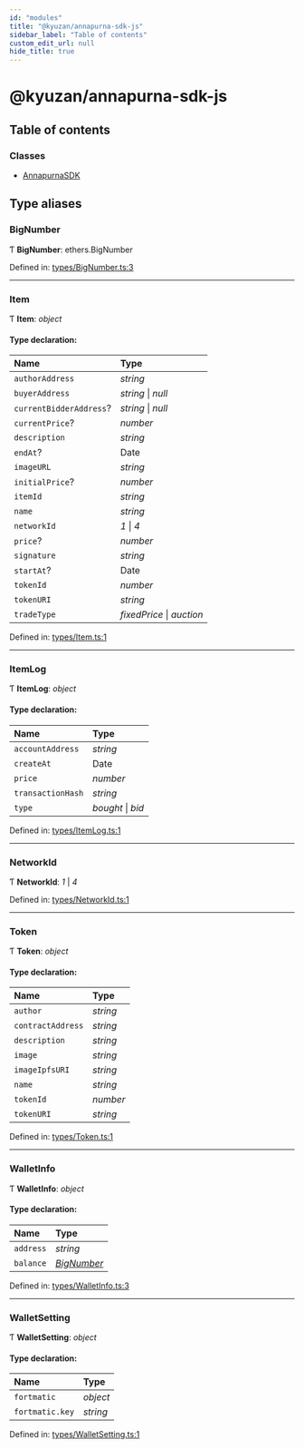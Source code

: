 ```yaml
---
id: "modules"
title: "@kyuzan/annapurna-sdk-js"
sidebar_label: "Table of contents"
custom_edit_url: null
hide_title: true
---
```


# @kyuzan/annapurna-sdk-js

## Table of contents

### Classes

- [AnnapurnaSDK](classes/annapurnasdk.md)

## Type aliases

### BigNumber

Ƭ **BigNumber**: ethers.BigNumber

Defined in: [types/BigNumber.ts:3](https://github.com/KyuzanInc/annapurna-sdk-js/blob/ec1c32d/src/types/BigNumber.ts#L3)

___

### Item

Ƭ **Item**: *object*

#### Type declaration:

Name | Type |
:------ | :------ |
`authorAddress` | *string* |
`buyerAddress` | *string* \| *null* |
`currentBidderAddress`? | *string* \| *null* |
`currentPrice`? | *number* |
`description` | *string* |
`endAt`? | Date |
`imageURL` | *string* |
`initialPrice`? | *number* |
`itemId` | *string* |
`name` | *string* |
`networkId` | *1* \| *4* |
`price`? | *number* |
`signature` | *string* |
`startAt`? | Date |
`tokenId` | *number* |
`tokenURI` | *string* |
`tradeType` | *fixedPrice* \| *auction* |

Defined in: [types/Item.ts:1](https://github.com/KyuzanInc/annapurna-sdk-js/blob/ec1c32d/src/types/Item.ts#L1)

___

### ItemLog

Ƭ **ItemLog**: *object*

#### Type declaration:

Name | Type |
:------ | :------ |
`accountAddress` | *string* |
`createAt` | Date |
`price` | *number* |
`transactionHash` | *string* |
`type` | *bought* \| *bid* |

Defined in: [types/ItemLog.ts:1](https://github.com/KyuzanInc/annapurna-sdk-js/blob/ec1c32d/src/types/ItemLog.ts#L1)

___

### NetworkId

Ƭ **NetworkId**: *1* \| *4*

Defined in: [types/NetworkId.ts:1](https://github.com/KyuzanInc/annapurna-sdk-js/blob/ec1c32d/src/types/NetworkId.ts#L1)

___

### Token

Ƭ **Token**: *object*

#### Type declaration:

Name | Type |
:------ | :------ |
`author` | *string* |
`contractAddress` | *string* |
`description` | *string* |
`image` | *string* |
`imageIpfsURI` | *string* |
`name` | *string* |
`tokenId` | *number* |
`tokenURI` | *string* |

Defined in: [types/Token.ts:1](https://github.com/KyuzanInc/annapurna-sdk-js/blob/ec1c32d/src/types/Token.ts#L1)

___

### WalletInfo

Ƭ **WalletInfo**: *object*

#### Type declaration:

Name | Type |
:------ | :------ |
`address` | *string* |
`balance` | [*BigNumber*](modules.md#bignumber) |

Defined in: [types/WalletInfo.ts:3](https://github.com/KyuzanInc/annapurna-sdk-js/blob/ec1c32d/src/types/WalletInfo.ts#L3)

___

### WalletSetting

Ƭ **WalletSetting**: *object*

#### Type declaration:

Name | Type |
:------ | :------ |
`fortmatic` | *object* |
`fortmatic.key` | *string* |

Defined in: [types/WalletSetting.ts:1](https://github.com/KyuzanInc/annapurna-sdk-js/blob/ec1c32d/src/types/WalletSetting.ts#L1)

